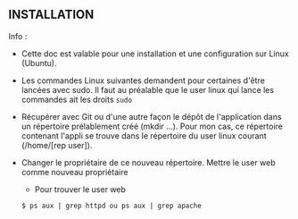INSTALLATION
------------

Info : 
  - Cette doc est valable pour une installation et une configuration sur Linux (Ubuntu).
  - Les commandes Linux suivantes demandent pour certaines d'être lancées avec sudo. Il faut au préalable que le user linux qui lance les commandes ait les droits ```sudo```

- Récupérer avec Git ou d'une autre façon le dépôt de l'application dans un répertoire prélablement créé (mkdir ...).  Pour mon cas, ce répertoire contenant l'appli se trouve dans le répertoire du user linux courant (/home/[rep user]).

- Changer le propriétaire de ce nouveau répertoire. Mettre le user web comme nouveau propriétaire
  - Pour trouver le user web

  ```$ ps aux | grep httpd ou ps aux | grep apache```
